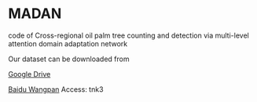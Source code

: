 # MADAN
code of Cross-regional oil palm tree counting and detection via multi-level attention domain adaptation network

Our dataset can be downloaded from

[Google Drive](https://drive.google.com/drive/folders/1FKpOVM0PHPULdZ0NSf-MOOf2mZlgrUQ-?usp=sharing)

[Baidu Wangpan](https://pan.baidu.com/s/1XRvE0XlyRsS7vrGLK-luxQ)  Access: tnk3
